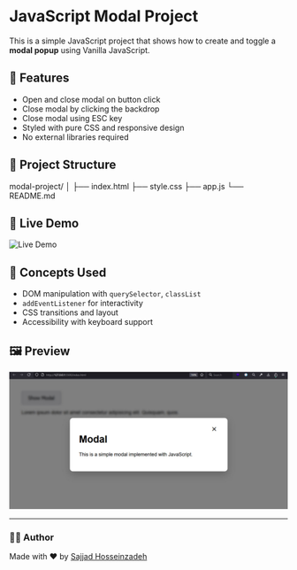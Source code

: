 # JavaScript Modal Project

This is a simple JavaScript project that shows how to create and toggle a **modal popup** using Vanilla JavaScript.

## 🚀 Features

- Open and close modal on button click
- Close modal by clicking the backdrop
- Close modal using ESC key
- Styled with pure CSS and responsive design
- No external libraries required

## 📁 Project Structure
modal-project/
│
├── index.html
├── style.css
├── app.js
└── README.md

## 🚀 Live Demo
![Live Demo](./assets/demo.gif)

## 🧠 Concepts Used

- DOM manipulation with `querySelector`, `classList`
- `addEventListener` for interactivity
- CSS transitions and layout
- Accessibility with keyboard support

## 🖼️ Preview

![JavaScript Modal](./assets/screenshot.jpg)

---

### 👨‍💻 Author  
Made with ❤️ by [Sajjad Hosseinzadeh](https://github.com/sajjad7181)

